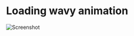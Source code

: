 # Loading wavy animation
![Screenshot](https://user-images.githubusercontent.com/25031282/80993517-d16bf180-8e58-11ea-9427-bf81f9f46255.png)
